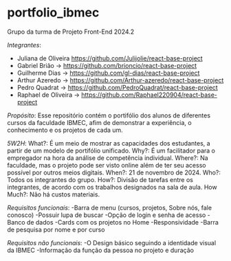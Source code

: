 # portfolio_ibmec
Grupo da turma de Projeto Front-End 2024.2

*Integrantes*:
- Juliana de Oliveira https://github.com/Julijolie/react-base-project
- Gabriel Brião -> https://github.com/brioncio/react-base-project
- Guilherme Dias -> https://github.com/gl-dias/react-base-project
- Arthur Azeredo -> https://github.com/Arthur-azeredo/react-base-project
- Pedro Quadrat -> https://github.com/PedroQuadrat/react-base-project
- Raphael de Oliveira -> https://github.com/Raphael220904/react-base-project

*Propósito*:
Esse repositório contém o portifólio dos alunos de diferentes cursos da faculdade IBMEC, 
afim de demonstrar a experiência, o conhecimento e os projetos de cada um.

*5W2H*:
What?: É um meio de mostrar as capacidades dos estudantes, a partir de um modelo de portifólio unificado.
Why?: É um facilitador para o empregador na hora da análise de competência individual.
Where?: Na faculdade, mas o projeto pode ser visto online além de ter seu acesso possível por outros meios digitais.
When?: 21 de novembro de 2024.
Who?: Todos os integrantes do grupo.
How?: Divisão de tarefas entre os integrantes, de acordo com os trabalhos designados na sala de aula.
How Much?: Não há custos materiais.

*Requisitos funcionais*:
-Barra de menu (cursos, projetos, Sobre nós, fale conosco)
-Possuir lupa de buscar
-Opção de login e senha de acesso
-Banco de dados
-Cards com os projetos no Home
-Responsividade
-Barra de pesquisa por nome e por curso

*Requisitos não funcionais*:
-O Design básico seguindo a identidade visual da IBMEC
-Informação da função da pessoa no projeto e duração
